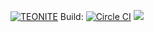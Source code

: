 [![TEONITE](http://teonite.com/img/inorbit_by_tnt.png)](http://teonite.com/) Build: [![Circle CI](https://circleci.com/gh/teonite/asyncproxy.svg?style=svg)](https://circleci.com/gh/teonite/asyncproxy) [![](https://badge.imagelayers.io/teonite/asyncproxy:latest.svg)](https://imagelayers.io/?images=teonite/asyncproxy:latest 'Get your own badge on imagelayers.io')


